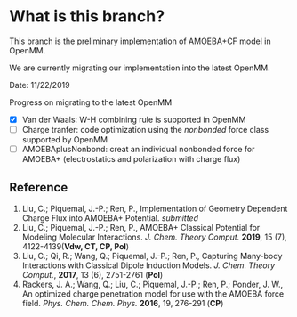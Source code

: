 # What is this branch? 

This branch is the preliminary implementation of AMOEBA+CF model in OpenMM. 

We are currently migrating our implementation into the latest OpenMM.

Date: 11/22/2019

Progress on migrating to the latest OpenMM
- [x] Van der Waals: W-H combining rule is supported in OpenMM
- [ ] Charge tranfer: code optimization using the *nonbonded* force class supported by OpenMM
- [ ] AMOEBAplusNonbond: creat an individual nonbonded force for AMOEBA+ (electrostatics and polarization with charge flux)

## Reference
1. Liu, C.; Piquemal, J.-P.; Ren, P., Implementation of Geometry Dependent Charge Flux into AMOEBA+ Potential.  *submitted*
1. Liu, C.; Piquemal, J.-P.; Ren, P., AMOEBA+ Classical Potential for Modeling Molecular Interactions. *J. Chem. Theory Comput.* **2019**, 15 (7), 4122-4139(__Vdw, CT, CP, Pol__)
1. Liu, C.; Qi, R.; Wang, Q.; Piquemal, J.-P.; Ren, P., Capturing Many-body Interactions with Classical Dipole Induction Models. *J. Chem. Theory Comput.*, **2017**, 13 (6), 2751-2761 (__Pol__)
1. Rackers, J. A.; Wang, Q.; Liu, C.; Piquemal, J.-P.; Ren, P.; Ponder, J. W., An optimized charge penetration model for use with the AMOEBA force field. *Phys. Chem. Chem. Phys.* **2016**, 19, 276-291 (__CP__)
